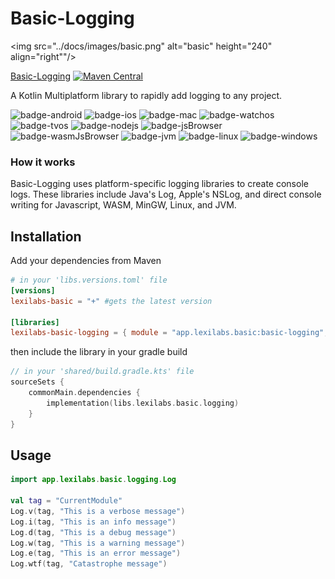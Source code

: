 # Basic-Logging
<img src="../docs/images/basic.png" alt="basic" height="240" align="right""/> 

[Basic-Logging](#basic-logging) [![Maven Central](https://img.shields.io/maven-central/v/app.lexilabs.basic/basic-logging?color=blue)](https://central.sonatype.com/artifact/app.lexilabs.basic/basic-logging)

A Kotlin Multiplatform library to rapidly add logging to any project.

![badge-android](http://img.shields.io/badge/android-fully_supported-65c663.svg?style=flat)
![badge-ios](http://img.shields.io/badge/ios-fully_supported-65c663.svg?style=flat)
![badge-mac](http://img.shields.io/badge/macos-fully_supported-65c663.svg?style=flat)
![badge-watchos](http://img.shields.io/badge/watchos-fully_supported-65c663.svg?style=flat)
![badge-tvos](http://img.shields.io/badge/tvos-fully_supported-65c663.svg?style=flat)
![badge-nodejs](https://img.shields.io/badge/jsNode-fully_supported-65c663.svg?style=flat)
![badge-jsBrowser](https://img.shields.io/badge/jsBrowser-fully_supported-65c663.svg?style=flat)
![badge-wasmJsBrowser](https://img.shields.io/badge/wasmJsBrowser-fully_supported-65c663.svg?style=flat)
![badge-jvm](http://img.shields.io/badge/jvm-fully_supported-65c663.svg?style=flat)
![badge-linux](http://img.shields.io/badge/linux-fully_supported-65c663.svg?style=flat)
![badge-windows](http://img.shields.io/badge/windows-fully_supported-65c663.svg?style=flat)

### How it works
Basic-Logging uses platform-specific logging libraries to create console logs.
These libraries include Java's Log, Apple's NSLog, and direct console writing for Javascript, WASM, MinGW, Linux, and JVM.

## Installation
Add your dependencies from Maven
```toml
# in your 'libs.versions.toml' file
[versions]
lexilabs-basic = "+" #gets the latest version

[libraries]
lexilabs-basic-logging = { module = "app.lexilabs.basic:basic-logging", version.ref = "lexilabs-basic"}
```
then include the library in your gradle build
```kotlin
// in your 'shared/build.gradle.kts' file
sourceSets {
    commonMain.dependencies {
        implementation(libs.lexilabs.basic.logging)
    }
}
```

## Usage

```kotlin
import app.lexilabs.basic.logging.Log

val tag = "CurrentModule"
Log.v(tag, "This is a verbose message")
Log.i(tag, "This is an info message")
Log.d(tag, "This is a debug message")
Log.w(tag, "This is a warning message")
Log.e(tag, "This is an error message") 
Log.wtf(tag, "Catastrophe message")
```